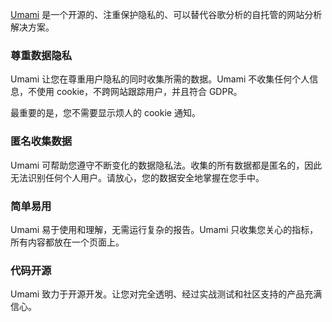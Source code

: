 [Umami](https://umami.is/) 是一个开源的、注重保护隐私的、可以替代谷歌分析的自托管的网站分析解决方案。

### 尊重数据隐私

Umami 让您在尊重用户隐私的同时收集所需的数据。Umami 不收集任何个人信息，不使用 cookie，不跨网站跟踪用户，并且符合 GDPR。

最重要的是，您不需要显示烦人的 cookie 通知。

### 匿名收集数据

Umami 可帮助您遵守不断变化的数据隐私法。收集的所有数据都是匿名的，因此无法识别任何个人用户。请放心，您的数据安全地掌握在您手中。

### 简单易用

Umami 易于使用和理解，无需运行复杂的报告。Umami 只收集您关心的指标，所有内容都放在一个页面上。

### 代码开源

Umami 致力于开源开发。让您对完全透明、经过实战测试和社区支持的产品充满信心。
